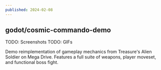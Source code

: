 ```yaml
---
published: 2024-02-08
---
```


## godot/cosmic-commando-demo

TODO: Screenshots
TODO: GIFs

Demo reimplementation of gameplay mechanics from Treasure's Alien Soldier on Mega Drive.
Features a full suite of weapons, player moveset, and functional boss fight.
